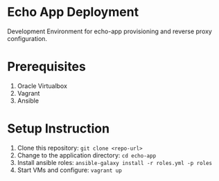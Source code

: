 # Echo App Deployment
Development Environment for echo-app provisioning and reverse proxy configuration.

# Prerequisites
1. Oracle Virtualbox
1. Vagrant
1. Ansible

# Setup Instruction
1. Clone this repository: `git clone <repo-url>`
1. Change to the application directory: `cd echo-app`
1. Install ansible roles: `ansible-galaxy install -r roles.yml -p roles`
1. Start VMs and configure: `vagrant up`
